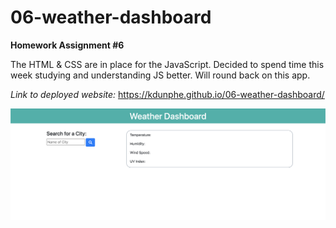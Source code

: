 # 06-weather-dashboard

**Homework Assignment #6**

The HTML & CSS are in place for the JavaScript. Decided to spend time this week studying and understanding JS better. Will round back on this app.

_Link to deployed website:_ https://kdunphe.github.io/06-weather-dashboard/

![Weather-App](/assets/Weather-App.png)
